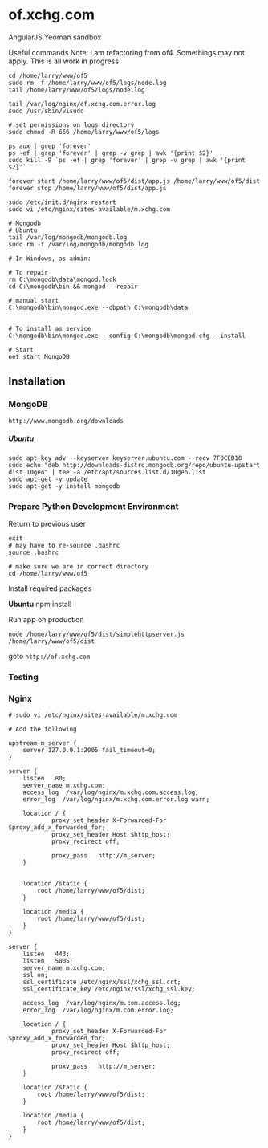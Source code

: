# of.xchg.com

AngularJS Yeoman sandbox


Useful commands
    Note: I am refactoring from of4. Somethings may not apply. 
        This is all work in progress.

    cd /home/larry/www/of5
    sudo rm -f /home/larry/www/of5/logs/node.log
    tail /home/larry/www/of5/logs/node.log

    tail /var/log/nginx/of.xchg.com.error.log
    sudo /usr/sbin/visudo

    # set permissions on logs directory
    sudo chmod -R 666 /home/larry/www/of5/logs

    ps aux | grep 'forever'
    ps -ef | grep 'forever' | grep -v grep | awk '{print $2}'
    sudo kill -9 `ps -ef | grep 'forever' | grep -v grep | awk '{print $2}'`

    forever start /home/larry/www/of5/dist/app.js /home/larry/www/of5/dist
    forever stop /home/larry/www/of5/dist/app.js

    sudo /etc/init.d/nginx restart
    sudo vi /etc/nginx/sites-available/m.xchg.com

    # Mongodb
    # Ubuntu
    tail /var/log/mongodb/mongodb.log 
    sudo rm -f /var/log/mongodb/mongodb.log

    # In Windows, as admin: 

    # To repair
    rm C:\mongodb\data\mongod.lock
    cd C:\mongodb\bin && mongod --repair

    # manual start
    C:\mongodb\bin\mongod.exe --dbpath C:\mongodb\data


    # To install as service
    C:\mongodb\bin\mongod.exe --config C:\mongodb\mongod.cfg --install

    # Start 
    net start MongoDB



## Installation

### MongoDB
    http://www.mongodb.org/downloads
    
##### Ubuntu

    sudo apt-key adv --keyserver keyserver.ubuntu.com --recv 7F0CEB10
    sudo echo "deb http://downloads-distro.mongodb.org/repo/ubuntu-upstart dist 10gen" | tee -a /etc/apt/sources.list.d/10gen.list
    sudo apt-get -y update
    sudo apt-get -y install mongodb

### Prepare Python Development Environment

Return to previous user

    exit
    # may have to re-source .bashrc
    source .bashrc

    # make sure we are in correct directory
    cd /home/larry/www/of5

Install required packages

**Ubuntu**
    npm install

Run app on production

    node /home/larry/www/of5/dist/simplehttpserver.js /home/larry/www/of5/dist

goto `http://of.xchg.com`
    
### Testing


### Nginx

    # sudo vi /etc/nginx/sites-available/m.xchg.com

    # Add the following

    upstream m_server {
        server 127.0.0.1:2005 fail_timeout=0;
    }

    server {
        listen   80;
        server_name m.xchg.com;
        access_log  /var/log/nginx/m.xchg.com.access.log;
        error_log  /var/log/nginx/m.xchg.com.error.log warn;

        location / {
                proxy_set_header X-Forwarded-For $proxy_add_x_forwarded_for;
                proxy_set_header Host $http_host;
                proxy_redirect off;

                proxy_pass   http://m_server;
        }


        location /static {
            root /home/larry/www/of5/dist;
        }

        location /media {
            root /home/larry/www/of5/dist;
        }
    }

    server {
        listen   443;
        listen   5005;
        server_name m.xchg.com;
        ssl on;
        ssl_certificate /etc/nginx/ssl/xchg_ssl.crt;
        ssl_certificate_key /etc/nginx/ssl/xchg_ssl.key;

        access_log  /var/log/nginx/m.com.access.log;
        error_log  /var/log/nginx/m.com.error.log;

        location / {
                proxy_set_header X-Forwarded-For $proxy_add_x_forwarded_for;
                proxy_set_header Host $http_host;
                proxy_redirect off;

                proxy_pass   http://m_server;
        }

        location /static {
            root /home/larry/www/of5/dist;
        }

        location /media {
            root /home/larry/www/of5/dist;
        }
    }
